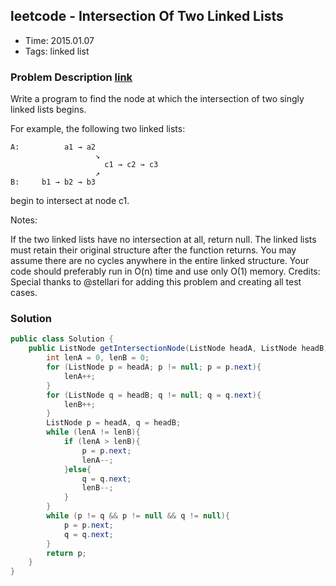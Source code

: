 ## leetcode - Intersection Of Two Linked Lists
- Time: 2015.01.07
- Tags: linked list

### Problem Description [link][1]
Write a program to find the node at which the intersection of two singly linked lists begins.


For example, the following two linked lists:
```
A:          a1 → a2
                   ↘
                     c1 → c2 → c3
                   ↗            
B:     b1 → b2 → b3
```
begin to intersect at node c1.


Notes:

If the two linked lists have no intersection at all, return null.
The linked lists must retain their original structure after the function returns.
You may assume there are no cycles anywhere in the entire linked structure.
Your code should preferably run in O(n) time and use only O(1) memory.
Credits:
Special thanks to @stellari for adding this problem and creating all test cases.


### Solution
```java
public class Solution {
    public ListNode getIntersectionNode(ListNode headA, ListNode headB) {
        int lenA = 0, lenB = 0;
        for (ListNode p = headA; p != null; p = p.next){
            lenA++;  
        } 
        for (ListNode q = headB; q != null; q = q.next){
            lenB++;
        }
        ListNode p = headA, q = headB;
        while (lenA != lenB){
            if (lenA > lenB){
                p = p.next;
                lenA--;
            }else{
                q = q.next;
                lenB--;
            }
        }
        while (p != q && p != null && q != null){
            p = p.next;
            q = q.next;
        }
        return p;
    }
}
```

[1]: https://oj.leetcode.com/problems/intersection-of-two-linked-lists/ "intersection-of-two-linked-lists"


